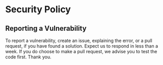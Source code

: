# Security Policy

## Reporting a Vulnerability

To report a vulnerability, create an issue, explaining the error, or a pull request, if you have found a solution. Expect us to respond in less than a week. If you do choose to make a pull request, we advise you to test the code first. Thank you.
